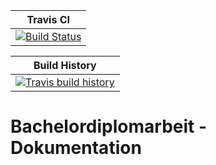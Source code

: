 | Travis CI                                             |
|-------------------------------------------------------|
| [![Build Status][travis-badge]][travis-url]           |

| Build History                                         |
|-------------------------------------------------------|
| [![Travis build history][travis-history]][travis-url] |



# Bachelordiplomarbeit - Dokumentation

[travis-url]: https://travis-ci.com/PascalStalder/BDA_FS19-Dokumentation
[travis-badge]: https://travis-ci.com/PascalStalder/BDA_FS19-Dokumentation.svg?branch=master
[travis-history]: https://buildstats.info/travisci/chart/PascalStalder/BDA_FS19-Dokumentation?branch=master&includeBuildsFromPullRequest=false
